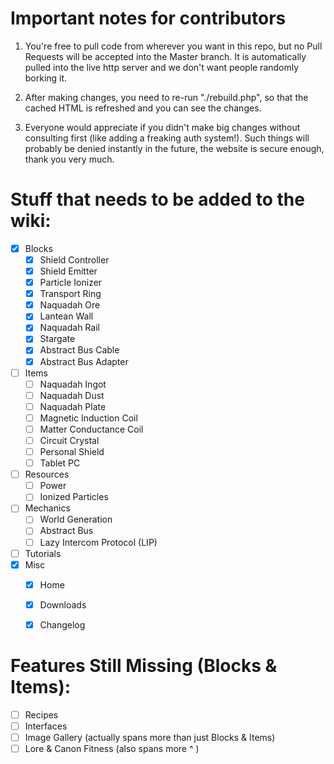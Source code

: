 Important notes for contributors
================================

1) You're free to pull code from wherever you want in this repo,
but no Pull Requests will be accepted into the Master branch.
It is automatically pulled into the live http server and we
don't want people randomly borking it.


2) After making changes, you need to re-run "./rebuild.php",
so that the cached HTML is refreshed and you can see the changes.


3) Everyone would appreciate if you didn't make big changes
without consulting first (like adding a freaking auth system!).
Such things will probably be denied instantly in the future,
the website is secure enough, thank you very much.



Stuff that needs to be added to the wiki:
=========================================

- [x] Blocks
  - [x] Shield Controller
  - [x] Shield Emitter
  - [x] Particle Ionizer
  - [x] Transport Ring
  - [x] Naquadah Ore
  - [x] Lantean Wall
  - [x] Naquadah Rail
  - [x] Stargate
  - [x] Abstract Bus Cable
  - [x] Abstract Bus Adapter
- [ ] Items
  - [ ] Naquadah Ingot
  - [ ] Naquadah Dust
  - [ ] Naquadah Plate
  - [ ] Magnetic Induction Coil
  - [ ] Matter Conductance Coil
  - [ ] Circuit Crystal
  - [ ] Personal Shield
  - [ ] Tablet PC
- [ ] Resources
  - [ ] Power
  - [ ] Ionized Particles
- [ ] Mechanics
  - [ ] World Generation
  - [ ] Abstract Bus
  - [ ] Lazy Intercom Protocol (LIP)
- [ ] Tutorials
- [x] Misc
  - [x] Home
  - [x] Downloads
  - [x] Changelog



Features Still Missing (Blocks & Items):
========================================

- [ ] Recipes
- [ ] Interfaces
- [ ] Image Gallery (actually spans more than just Blocks & Items)
- [ ] Lore & Canon Fitness (also spans more ^ )
